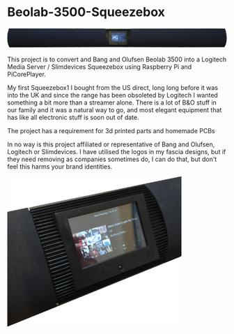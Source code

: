 # Beolab-3500-Squeezebox

![Alt text](./ImageHighRes.jpg?raw=true "Beo3500 Squeezebox")

This project is to convert and Bang and Olufsen Beolab 3500 into a Logitech Media Server / Slimdevices Squeezebox using Raspberry Pi and PiCorePlayer.

My first Squeezebox1 I bought from the US direct, long long before it was into the UK and since the range has been obsoleted by Logitech I wanted something a bit more than a streamer alone. There is a lot of B&O stuff in our family and it was a natural way to go, and most elegant equipment that has like all electronic stuff is soon out of date.

The project has a requirement for 3d printed parts and homemade PCBs

In no way is this project affiliated or representative of Bang and Olufsen, Logitech or Slimdevices. I have utilised the logos in my fascia designs, but if they need removing as companies sometimes do, I can do that, but don't feel this harms your brand identities. 

![Alt text](./Image2HighRes.jpg?raw=true "Beo3500 Squeezebox")



